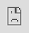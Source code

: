 ```yaml
---
layout: post
author: thomas
---
```


Yesterday we published a [new release of Magic](https://github.com/polterguy/magic/releases).
I normally don't write articles when we create a new release, but I'll make an exception 
this time, simply because this release was kick ass cool, and I've got a point further down
in the article. Most releases just silently improves some part of Magic and Hyperlambda,
you pull its docker images, and some things automagically becomes better, without you noticing
much. However, this release is different. First of all it features non-breaking fundamental
changes to the programming language itself. For instance there's now an **[neq]** slot,
allowing Hyperlambda developers to compare for non-equality without adding the **[not]** slot.
Below is an example.

```
.val:foo
if
   neq
      get-value:x:@.val
      .:bar
   .lambda
      // Condition is true
```

However, even more importantly, is the fact that all comparison slots and conditional slots
can now take their LHS argument as an expression. Previously to achieve the above you'd have
to write something such as follows.

```
.val:foo
if
   not
      eq
         get-value:x:@.val
         .:bar
   .lambda
      // Condition is true
```

With this release you can significantly reduce the number of lines of code for the above
to become the following.

```
.val:foo
if
   neq:x:@.val
      .:bar
   .lambda
      // Condition is true
```

The above two Hyperlambda snippets does the exact same thing, except the last one is 6
lines of code, and the first one is 8 lines of code. Since neutral research in the subject
concludes with that the resource requirements to maintain a piece of code increases proportionally
with the number of lines of code, obviously this is a big thing.
In addition the conditional slots such as **[if]**, **[else-if]**, and **[while]** can now
optionally take their condition as an expression, such as illustrated below.

```
.foo:bool:true
if:x:@.foo
   // Condition is true
```

To achieve the above in a previous version of Magic and Hyperlambda you'd have to write something
such as follows.

```
.foo:bool:true
if
   get-value:x:@.foo
   .lambda
      // Condition is true
```

Yet again cutting the number of lines of code almost in half. Notice how the slot
no longer needs a **[.lambda]** argument. This is true because the slot is using an
expression as its sole argument, which implies there is no longer a need to explicitly
mark your lambda object as such, and the invocation treats the entirety of the **[if]**
slot's arguments as its lambda object.

## Documentation upgrade

In addition to the above programming language improvements, we've also gone through
every single part of Hyperlambda's documentation, and I've literally spoken it out
loudly to myself, every single word in every single article and tutorial, _multiple times_.
The reason for this is because all good text pieces have rhythm and musical qualities, and by
speaking it out loudly to yourself, this rhythm and musical quality more easily shows.
In addition every single video associated with the documentation has been re-created,
with much higher quality, and way more consistency. We've also scrapped a lot of videos
in this process by simply hiding them because they weren't of the quality we want others
to associate with our product.

## Momentum

When I started Magic's current codebase, I had already researched and developed its
ideas for almost 10 years. However, it was still a _"hobby project"_ for more than 2 years.
Last June I found myself without a job, and I started working full time on Magic,
implying 80 hours per week instead of 20. Since then what was started as a _"hobby project"_
has turned into a sustainable company, we've got VC funding, and we're hiring our 4th
employee probably on Monday.

If you compare its codebase back in June 2021 with its features today, you'll probably
notice the thing is at least one order of magnitude better, higher quality, and more easily 
consumed than it was 7 months ago. Something you can also deduct from the fact of that our
NuGet repository currently has some roughly 15,000 daily downloads as I am writing this.
Hence, people have obviously noticed the same thing I'm about to tell you now.

> Magic is "growing up"

## Memory lane

When I wrote the first article about Hyperlambda for MSDN Magazine back in 2017,
Microsoft had to put a disclaimer at the top. The disclaimer basically said the following.

> We believe this guy is bat shit crazy, but we're not sure, so we'll give him a chance

For the record, I don't blaim Michael Desmond for adding the _"probably bat shit crazy disclaimer"_.
Creating a new programming language arguably inspired by YAML, XML, XSLT, and XPath must seem like
madness to most. I'm sure MSDN's Editor in Chief was slightly surprised later though, as he saw the
article entering the _top 20 most read articles published by MSDN Magazine throughout their existence_ over
the next month. FYI, the [next article I wrote](https://docs.microsoft.com/en-us/archive/msdn-magazine/2017/june/csharp-make-csharp-more-dynamic-with-hyperlambda)
made it into top 5 ... ;)

Thank you for that chance Michael. Walking out on a limb is scary, but sometimes it's also
very rewarding. I owe you one here.

Anyways, I'm digressing - I guess it's the new year feeling still hanging around, since
we're still in the beginning of the year. However, since June 2021 we've published no less
than _50 releases of Magic and Hyperlambda_, and this article summed up _some_ of _one_
of these releases most important features - And my point with writing this article is
that if you tried out Magic and Hyperlambda 7 months ago, please realise it's almost
a completely different thing today, because most of these releases had an equally
impressive changelog as this release. A former friend of mine used to say the
following about me.

> Is Thomas crazy? Totally, but he's not crazy enough! We're working on it though!

I doubt I'll ever be _that_ crazy ever again, but there are lessons to be learned from
the above story - Which is as follows ...

> Don't dismiss crazy people, crazy is a pre-requisite for brilliance

It's a new year now, and we're writing 2022. Over the last couple of years we've all
been arguably bat shit crazy. Do me a favour though please, don't ignore the crazy guy, or
the crazy girl, they just might be brilliance in the making. Hug your crazy friend this year.
_You_ might need him or her in the future ... ;)

Peace out, _"the crazy guy"_ ...

<div class="video">
<iframe width="560" height="315" style="position:absolute; top:0; left:0; width:100%; height:100%;" src="https://www.youtube.com/embed/cWGE9Gi0bB0" frameborder="0" allow="accelerometer; autoplay; encrypted-media; gyroscope; picture-in-picture" allowfullscreen></iframe>
</div>

